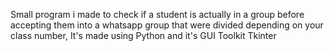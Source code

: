 Small program i made to check if a student is actually in a group before accepting them into a whatsapp group that were divided depending on your class number, It's made using Python and it's GUI Toolkit Tkinter